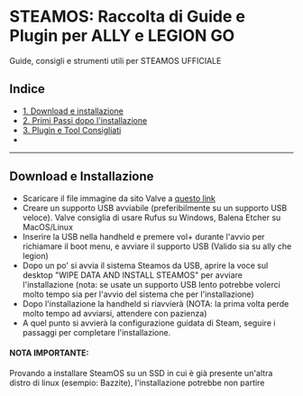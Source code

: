 # STEAMOS: Raccolta di Guide e Plugin per ALLY e LEGION GO
Guide, consigli e strumenti utili per STEAMOS UFFICIALE

## Indice
- [1. Download e installazione](#download-e-installazione)
- [2. Primi Passi dopo l'installazione](#primi-passi)
- [3. Plugin e Tool Consigliati](#plugin-e-tool-consigliati)
- 


---

## Download e Installazione

- Scaricare il file immagine da sito Valve a [questo link](https://store.steampowered.com/steamos/download/?ver=steamdeck&snr=100601___)
- Creare un supporto USB avviabile (preferibilmente su un supporto USB veloce). Valve consiglia di usare Rufus su Windows, Balena Etcher su MacOS/Linux
- Inserire la USB nella handheld e premere vol+ durante l'avvio per richiamare il boot menu, e avviare il supporto USB (Valido sia su ally che legion)
- Dopo un po' si avvia il sistema Steamos da USB, aprire la voce sul desktop "WIPE DATA AND INSTALL STEAMOS" per avviare l'installazione (nota: se usate un supporto USB lento potrebbe volerci molto tempo sia per l'avvio del sistema che per l'installazione)
- Dopo l'installazione la handheld si riavvierà (NOTA: la prima volta perde molto tempo ad avviarsi, attendere con pazienza)
- A quel punto si avvierà la configurazione guidata di Steam, seguire i passaggi per completare l'installazione.

#### NOTA IMPORTANTE: 
Provando a installare SteamOS su un SSD in cui è già presente un'altra distro di linux (esempio: Bazzite), l'installazione potrebbe non partire (cliccando su "WIPE DATA AND INSTALL STEAMOS" si apre il terminale ma crasha subito dopo). In tal caso è consigliato togliere SSD e inserirlo esternamente su windows, e usare un gestore partizioni come DiskGenius per eliminare tutte le partizioni e formattare l'SSD. 
Se sull'SSD è presente un'installazione di steamos o windows non ci sono problemi, mentre con un'installazione bazzite non sono riuscito a eliminare le partizioni da linux in nessun modo, e sono stato costretto a usare windows con diskgenius per farlo.

## Primi Passi

### 1. Impostare una password di root per linux

Una volta avviato steam, andare in desktop mode e aprire il menu "start", cliccare sull'icona accanto al nome utente e si aprirà un menu: a quel punto cliccare su "cambia password" e impostare la password, ma rifiutate di impostare la password per il wallet.
Questa password verrà richiesta durante l'esecuzione di programmi che modificano il sistema, installazione di plugin, o l'uso di comandi da terminale.

### 2. Installazione Decky Loader e Tool NECESSARI

- **Decky loader:** [Link Download](https://decky.xyz/) <br>
Tool che permette di installare vari plugin utilissimi, di cui alcuni necessari. Presenta uno store interno, ma alcuni vanno comunque scaricati esternamente. <br> 
**💿 Installazione:** <br>
  Aprire il link e scaricare dal pulsante in altro a destra. Aprire il file da gestore file, inserire la password root impostata prima e attendere l'installazione. A quel punto andare in gaming mode e riavviare il sistema per una corretta installazione. Il plugin si troverà nel menù laterale destro di steam, con l'icona di una 🔌. Andare nelle opzioni per attivare la modalità sviluppatore, in modo da poter installare plugin manualmente tramite file zip. 
  
- **SimpleDeckyTDP:** [Link Repository](https://github.com/aarron-lee/SimpleDeckyTDP) <br>
Plug-in per Decky loader necessario per impostare il TDP e altre funzioni utili su Ally e Legion GO. <br>
**💿 Installazione:** <br>
  Inserire questo comando da terminale
  ```
  curl -L https://github.com/aarron-lee/SimpleDeckyTDP/raw/main/install.sh | sh
- **InputPlumber** [NECESSARIO SOLO SU LEGION GO]: [Link Repository](https://github.com/ShadowBlip/InputPlumber) <br>
Permette il corretto funzionamento del controller Legion, e l'utilizzo contemporaneo di più controller. <br>
**💿 Installazione:** <br>
  Inserire questo comando da terminale
  ```
  sudo pacman -S inputplumber 
  ```
  In seguito inserire questo comando per avviare i servizi inerenti:
  ```
  sudo systemctl enable inputplumber
  sudo systemctl enable inputplumber-suspend
  sudo systemctl start inputplumber
  ```

## Plugin e Tool Consigliati

### 1. Plugin non presenti nello store di Decky
**PREMESSA:** Se non specificato diversamente, i file zip dei plugin vanno installati manualmente dalle opzioni(⚙️) di Decky Loader(🔌). È necessario attivare la modalità sviluppatore di Decky per far apparire l'opzione.

- **Decky Framegen:** [Link Download ZIP](https://github.com/xXJSONDeruloXx/Decky-Framegen/releases) <br>
Plugin che tramite optiscaler permette di convertire gli input DLSS in XESS 2.1, inclusa frame generation se disponibile. <br>

- **Decky Lossless Scaling:** [Link Download Zip](https://github.com/xXJSONDeruloXx/decky-lossless-scaling-vk/releases) <br>
Plugin che permette di utilizzare Lossless Scaling su linux in pochi click, per avere la frame generation in tutti i giochi. È necessario acquistare Lossless Scaling su steam per il funzionamento.

- **NonSteamLauncher:** [Link Installer](https://github.com/moraroy/NonSteamLaunchers-On-Steam-Deck/releases) <br>
  Plugin che permette facilmente l'installazione di altri launcher (es. Epic, Gog, Ubisoft, EA). Inoltre permette l'installazione di servizi streaming come webapp chrome utilizzabile con controller (es. Gamepass, Geforce, Luna, Youtube). <br>
  **💿Installazione:** <br>
  Scaricare NSLPLUGIN.desktop e avviarlo dal gestore file per avviare l'installazione o l'aggiornamento del plugin.

  ### 2. Plugin presenti nello store di Decky

  - **SteamGriDB:** Plugin per modificare facilmente artwork e banner di ogni gioco/app steam.
  
  - **ProtonDB Badges:** Nella schermata di ogni gioco appare un badge che indica la fruibilità del gioco su linux.
    
  - **HLTB:**: Nella schermata di ogni gioco ne indica la durata effettiva, secondo le stime di HowLongToBeat.

  - **AutoFlatpaks:** Permette di aggiornare i flatpak installati su linux direttamente dalla gaming mode.

  - **Quick Resume:** Permette di freezare in memoria i giochi per aprirne più in contemporanea.

  -
  
  



